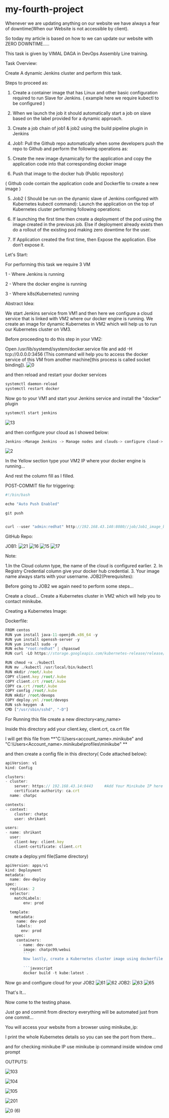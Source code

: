 # my-fourth-project
Whenever we are updating anything on our website we have always a fear of downtime(When our Website is not accessible by client).

So today my article is based on how to we can update our website with ZERO DOWNTIME.....

This task is given by VIMAL DAGA in DevOps Assembly Line training.

Task Overview:

Create A dynamic Jenkins cluster and perform this task.

Steps to proceed as:

1. Create a container image that has Linux and other basic configuration required to run Slave for Jenkins. ( example here we require kubectl to be configured )

2. When we launch the job it should automatically start a job on slave based on the label provided for a dynamic approach.

3. Create a job chain of job1 & job2 using the build pipeline plugin in Jenkins

4. Job1: Pull the Github repo automatically when some developers push the repo to Github and perform the following operations as:

1. Create the new image dynamically for the application and copy the application code into that corresponding docker image

2. Push that image to the docker hub (Public repository)

( Github code contain the application code and Dockerfile to create a new image )

5. Job2 ( Should be run on the dynamic slave of Jenkins configured with Kubernetes kubectl command): Launch the application on the top of Kubernetes cluster performing following operations:

1. If launching the first time then create a deployment of the pod using the image created in the previous job. Else if deployment already exists then do a rollout of the existing pod making zero downtime for the user.

2. If Application created the first time, then Expose the application. Else don’t expose it.

Let's Start:

For performing this task we require 3 VM

1 - Where Jenkins is running

2 - Where the docker engine is running

3 - Where k8s(Kubernetes) running

Abstract Idea:

We start Jenkins service from VM1 and then here we configure a cloud service that is linked with VM2 where our docker engine is running. We create an image for dynamic Kubernetes in VM2 which will help us to run our Kubernetes cluster on VM3.

Before proceeding to do this step in your VM2:

Open /usr/lib/systemd/system/docker.service file and add -H tcp://0.0.0.0:3456
(This command will help you to access the docker service of this VM from another machine[this process is called socket binding]).
![0](https://user-images.githubusercontent.com/64473684/85508003-dd7e5f00-b610-11ea-9ba5-c759a475d1b6.png)



and then reload and restart your docker services

```javascript
systemctl daemon-reload
systemctl restart docker
```

Now go to your VM1 and start your Jenkins service and install the "docker" plugin

```javascript
systemctl start jenkins 
```

![13](https://user-images.githubusercontent.com/64473684/85508296-67c6c300-b611-11ea-8228-b4c155e1fd07.png)


and then configure your cloud as I showed below:

```javascript
Jenkins->Manage Jenkins -> Manage nodes and clouds-> configure cloud-> add a new cloud-> docker
```

![2](https://user-images.githubusercontent.com/64473684/85508622-10752280-b612-11ea-9097-9f08b9479820.PNG)

In the Yellow section type your VM2 IP where your docker engine is running...

And rest the column fill as I filled.

POST-COMMIT file for triggering:
```javascript
#!/bin/bash

echo "Auto Push Enabled"

git push


curl --user "admin:redhat" http://192.168.43.140:8080//job/Job1_image_build/build?token=devopss

```
GitHub Repo:

JOB1:
![21](https://user-images.githubusercontent.com/64473684/85511707-a612b100-b616-11ea-8968-dbd445b0af67.PNG)
![16](https://user-images.githubusercontent.com/64473684/85510380-deb18b00-b614-11ea-9809-14df8e4c1520.PNG)
![15](https://user-images.githubusercontent.com/64473684/85510415-e96c2000-b614-11ea-9ef5-98985175f670.PNG)
![17](https://user-images.githubusercontent.com/64473684/85510429-effa9780-b614-11ea-81c8-4769f0e8925d.PNG)

Note:

1.In the Cloud column type, the name of the cloud is configured earlier.
2. In Registry Credential column give your docker hub credential.
3. Your image name always starts with your username.
JOB2(Prerequisites):

Before going to JOB2 we again need to perform some steps...

Create a cloud... Create a Kubernetes cluster in VM2 which will help you to contact minikube.

Creating a Kubernetes Image:

Dockerfile:

```javascript
FROM centos
RUN yum install java-11-openjdk.x86_64 -y
RUN yum install openssh-server -y
RUN yum install sudo -y
RUN echo "root:redhat" | chpasswd
RUN curl -LO https://storage.googleapis.com/kubernetes-release/release/`curl -s https://storage.googleapis.com/kubernetes-release/release/stable.txt`/bin/linux/amd64/kubectl

RUN chmod +x ./kubectl
RUN mv ./kubectl /usr/local/bin/kubectl
RUN mkdir /root/.kube
COPY client.key /root/.kube
COPY client.crt /root/.kube
COPY ca.crt /root/.kube
COPY config /root/.kube
RUN mkdir /root/devops
COPY deploy.yml /root/devops
RUN ssh-keygen -A
CMD ["/usr/sbin/sshd", "-D"]

```
For Running this file create a new directory<any_name>

Inside this directory add your client.key, client.crt, ca.crt file

I will get this file from  **"C:\Users\<account_name>\.minikube" and "C:\Users\<Account_name>\.minikube\profiles\minikube" **

and then create a config file in this directory( Code attached below):

```javascript
apiVersion: v1
kind: Config

clusters:
- cluster:
    server: https:// 192.168.43.14:8443     #Add Your Minikube IP here
    certificate-authority: ca.crt
  name: chatpc

contexts:
- context:
    cluster: chatpc
    user: shrikant

users:
- name: shrikant
  user:
    client-key: client.key
    client-certificate: client.crt

```
create a deploy.yml file(Same directory)

```javascript
apiVersion: apps/v1
kind: Deployment
metadata:
  name: dev-deploy
spec:
  replicas: 2
  selector:
    matchLabels:
        env: prod

  template:
    metadata:
     name: dev-pod
     labels:
       env: prod
    spec:
     containers:
      - name: dev-con
        image: chatpc99/webui
        ```
        Now lastly, create a Kubernetes cluster image using dockerfile
        
        ```javascript
        docker build -t kube:latest .
```
Now go and configure cloud for your JOB2
![61](https://user-images.githubusercontent.com/64473684/85514618-db6cce00-b619-11ea-971b-5f90434c525d.PNG)
![62](https://user-images.githubusercontent.com/64473684/85514630-de67be80-b619-11ea-8416-965ef7e6fd78.PNG)
JOB2:
![63](https://user-images.githubusercontent.com/64473684/85514645-e162af00-b619-11ea-8c69-a25789323e3a.PNG)
![65](https://user-images.githubusercontent.com/64473684/85514654-e3c50900-b619-11ea-86ec-69d7e28e2991.PNG)

That's It...

Now come to the testing phase.

Just go and commit from directory everything will be automated just from one commit...

You will access your website from a browser using minikube_ip:<port>

I print the whole Kubernetes details so you can see the port from there...

and for checking minikube IP use minikube ip command inside window cmd prompt

OUTPUTS:


![103](https://user-images.githubusercontent.com/64473684/85520732-ee36d100-b620-11ea-8ab8-f196568880f3.PNG)

![104](https://user-images.githubusercontent.com/64473684/85525449-ba5eaa00-b626-11ea-8e17-feacc8f9bc89.png)


![105](https://user-images.githubusercontent.com/64473684/85524398-c39b4700-b625-11ea-8cdb-b73d43d0d2a2.png)

![201](https://user-images.githubusercontent.com/64473684/85524418-c7c76480-b625-11ea-967e-c6aedfc229a5.PNG)

![0 (6)](https://user-images.githubusercontent.com/64473684/85524518-e0377f00-b625-11ea-8105-c5ac07e6470d.png)









